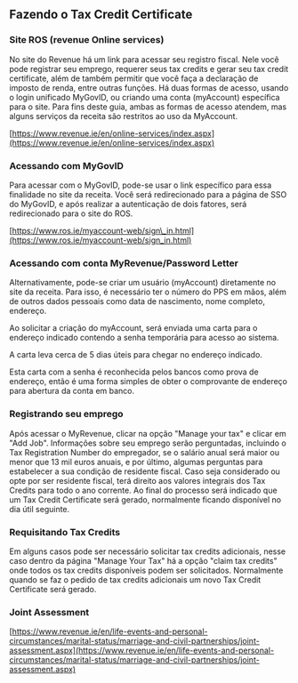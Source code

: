 Fazendo o Tax Credit Certificate
---------------------------------------------------------------------------------------------------------------------------------------------------

### Site ROS (revenue Online services)

No site do Revenue há um link para acessar seu registro fiscal. Nele você pode registrar seu emprego, requerer seus tax credits e gerar seu tax credit certificate, além de também permitir que você faça a declaração de imposto de renda, entre outras funções. Há duas formas de acesso, usando o login unificado MyGovID, ou criando uma conta (myAccount) específica para o site. Para fins deste guia, ambas as formas de acesso atendem, mas alguns serviços da receita são restritos ao uso da MyAccount.

[https://www.revenue.ie/en/online-services/index.aspx](https://www.revenue.ie/en/online-services/index.aspx)

### Acessando com MyGovID

Para acessar com o MyGovID, pode-se usar o link específico para essa finalidade no site da receita. Você será redirecionado para a página de SSO do MyGovID, e após realizar a autenticação de dois fatores, será redirecionado para o site do ROS.

[https://www.ros.ie/myaccount-web/sign\_in.html](https://www.ros.ie/myaccount-web/sign_in.html)

### Acessando com conta MyRevenue/Password Letter

Alternativamente, pode-se criar um usuário (myAccount) diretamente no site da receita. Para isso, é necessário ter o número do PPS em mãos, além de outros dados pessoais como data de nascimento, nome completo, endereço.

Ao solicitar a criação do myAccount, será enviada uma carta para o endereço indicado contendo a senha temporária para acesso ao sistema.

A carta leva cerca de 5 dias úteis para chegar no endereço indicado.

Esta carta com a senha é reconhecida pelos bancos como prova de endereço, então é uma forma simples de obter o comprovante de endereço para abertura da conta em banco.

### Registrando seu emprego

Após acessar o MyRevenue, clicar na opção "Manage your tax" e clicar em "Add Job". Informações sobre seu emprego serão perguntadas, incluindo o Tax Registration Number do empregador, se o salário anual será maior ou menor que 13 mil euros anuais, e por último, algumas perguntas para estabelecer a sua condição de residente fiscal. Caso seja considerado ou opte por ser residente fiscal, terá direito aos valores integrais dos Tax Credits para todo o ano corrente. Ao final do processo será indicado que um Tax Credit Certificate será gerado, normalmente ficando disponível no dia útil seguinte.

### Requisitando Tax Credits

Em alguns casos pode ser necessário solicitar tax credits adicionais, nesse caso dentro da página "Manage Your Tax" há a opção "claim tax credits" onde todos os tax credits disponíveis podem ser solicitados. Normalmente quando se faz o pedido de tax credits adicionais um novo Tax Credit Certificate será gerado.

### Joint Assessment

[https://www.revenue.ie/en/life-events-and-personal-circumstances/marital-status/marriage-and-civil-partnerships/joint-assessment.aspx](https://www.revenue.ie/en/life-events-and-personal-circumstances/marital-status/marriage-and-civil-partnerships/joint-assessment.aspx)